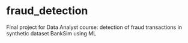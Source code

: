 # fraud_detection
Final project for Data Analyst course: detection of fraud transactions in synthetic dataset BankSim using ML
